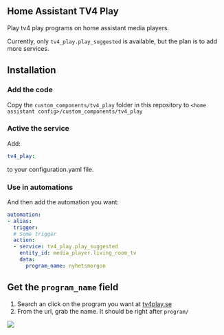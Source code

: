 Home Assistant TV4 Play
----

Play tv4 play programs on home assistant media players.

Currently, only `tv4_play.play_suggested` is available, but the plan is to add more services.

## Installation

### Add the code

Copy the `custom_components/tv4_play` folder in this repository to `<home assistant config>/custom_components/tv4_play`

### Active the service

Add:
```yaml
tv4_play:
```
to your configuration.yaml file.

### Use in automations

And then add the automation you want:
```yaml
automation:
- alias:
  trigger:
  # Some trigger
  action:
  - service: tv4_play.play_suggested
    entity_id: media_player.living_room_tv
    data:
      program_name: nyhetsmorgon
```

## Get the `program_name` field

1. Search an click on the program you want at [tv4play.se](https://www.tv4play.se)
2. From the url, grab the name. It should be right after `program/`

![](https://share.lindell.me/2019/11/MassiveLeonberger.png)
